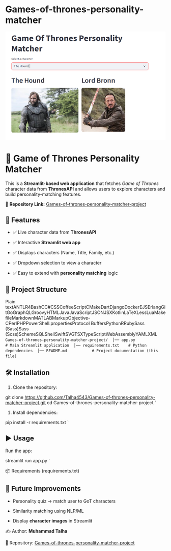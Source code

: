 # Games-of-thrones-personality-matcher
![image alt](https://github.com/Talha4543/Games-of-thrones-personality-matcher-project/blob/ec64c7dde7e8c97d66bde256b491e9307865a88c/1.PNG)

🐉 Game of Thrones Personality Matcher
======================================

This is a **Streamlit-based web application** that fetches _Game of Thrones_ character data from **ThronesAPI** and allows users to explore characters and build personality-matching features.

🔗 **Repository Link:** [Games-of-thrones-personality-matcher-project](https://github.com/Talha4543/Games-of-thrones-personality-matcher-project.git)

🚀 Features
-----------

*   ✅ Live character data from **ThronesAPI**
    
*   ✅ Interactive **Streamlit web app**
    
*   ✅ Displays characters (Name, Title, Family, etc.)
    
*   ✅ Dropdown selection to view a character
    
*   ✅ Easy to extend with **personality matching** logic
    

📂 Project Structure
--------------------

Plain textANTLR4BashCC#CSSCoffeeScriptCMakeDartDjangoDockerEJSErlangGitGoGraphQLGroovyHTMLJavaJavaScriptJSONJSXKotlinLaTeXLessLuaMakefileMarkdownMATLABMarkupObjective-CPerlPHPPowerShell.propertiesProtocol BuffersPythonRRubySass (Sass)Sass (Scss)SchemeSQLShellSwiftSVGTSXTypeScriptWebAssemblyYAMLXML`   Games-of-thrones-personality-matcher-project/  │── app.py              # Main Streamlit application  │── requirements.txt    # Python dependencies  │── README.md           # Project documentation (this file)   `

🛠️ Installation
----------------

1.  Clone the repository:
    
 git clone https://github.com/Talha4543/Games-of-thrones-personality-matcher-project.git  cd Games-of-thrones-personality-matcher-project   `


1.  Install dependencies:
    

pip install -r requirements.txt   `

▶️ Usage
--------

Run the app:

streamlit run app.py   `



📦 Requirements (requirements.txt)

🌟 Future Improvements
----------------------

*   Personality quiz → match user to GoT characters
    
*   Similarity matching using NLP/ML
    
*   Display **character images** in Streamlit
    
    

✍️ Author: **Muhammad Talha**

🔗 Repository: [Games-of-thrones-personality-matcher-project](https://github.com/Talha4543/Games-of-thrones-personality-matcher-project.git)
